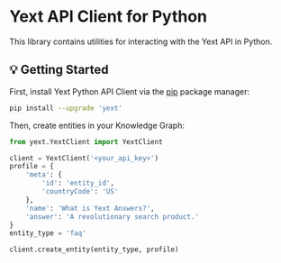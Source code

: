 # Yext API Client for Python
This library contains utilities for interacting with the Yext API in Python.

## 💡 Getting Started

First, install Yext Python API Client via the [pip](https://pip.pypa.io/en/stable/installing) package manager:
```bash
pip install --upgrade 'yext'
```

Then, create entities in your Knowledge Graph:
```python
from yext.YextClient import YextClient

client = YextClient('<your_api_key>')
profile = {
    'meta': {
        'id': 'entity_id',
        'countryCode': 'US'
    },
    'name': 'What is Yext Answers?',
    'answer': 'A revolutionary search product.'
}
entity_type = 'faq'

client.create_entity(entity_type, profile)
```

